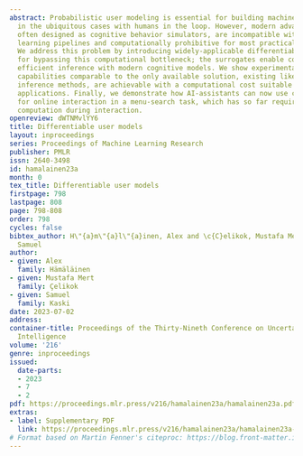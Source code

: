 ```yaml
---
abstract: Probabilistic user modeling is essential for building machine learning systems
  in the ubiquitous cases with humans in the loop. However, modern advanced user models,
  often designed as cognitive behavior simulators, are incompatible with modern machine
  learning pipelines and computationally prohibitive for most practical applications.
  We address this problem by introducing widely-applicable differentiable surrogates
  for bypassing this computational bottleneck; the surrogates enable computationally
  efficient inference with modern cognitive models. We show experimentally that modeling
  capabilities comparable to the only available solution, existing likelihood-free
  inference methods, are achievable with a computational cost suitable for online
  applications. Finally, we demonstrate how AI-assistants can now use cognitive models
  for online interaction in a menu-search task, which has so far required hours of
  computation during interaction.
openreview: dWTNMvlYY6
title: Differentiable user models
layout: inproceedings
series: Proceedings of Machine Learning Research
publisher: PMLR
issn: 2640-3498
id: hamalainen23a
month: 0
tex_title: Differentiable user models
firstpage: 798
lastpage: 808
page: 798-808
order: 798
cycles: false
bibtex_author: H\"{a}m\"{a}l\"{a}inen, Alex and \c{C}elikok, Mustafa Mert and Kaski,
  Samuel
author:
- given: Alex
  family: Hämäläinen
- given: Mustafa Mert
  family: Çelikok
- given: Samuel
  family: Kaski
date: 2023-07-02
address:
container-title: Proceedings of the Thirty-Nineth Conference on Uncertainty in Artificial
  Intelligence
volume: '216'
genre: inproceedings
issued:
  date-parts:
  - 2023
  - 7
  - 2
pdf: https://proceedings.mlr.press/v216/hamalainen23a/hamalainen23a.pdf
extras:
- label: Supplementary PDF
  link: https://proceedings.mlr.press/v216/hamalainen23a/hamalainen23a-supp.pdf
# Format based on Martin Fenner's citeproc: https://blog.front-matter.io/posts/citeproc-yaml-for-bibliographies/
---
```


